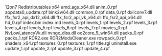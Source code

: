 12on7
Redistributables
x64
amd_ags_x64.dll
anim_0.rpf
appdata0_update.rpf
bink2w64.dll
common_0.rpf
data_0.rpf
dxilconv7.dll
ffx_fsr2_api_dx12_x64.dll
ffx_fsr2_api_vk_x64.dll
ffx_fsr2_api_x64.dll
hd_0.rpf
index.bin
index.md
levels_0.rpf
levels_1.rpf
levels_2.rpf
levels_3.rpf
levels_4.rpf
levels_5.rpf
levels_6.rpf
levels_7.rpf
movies_0.rpf
NvLowLatencyVk.dll
nvngx_dlss.dll
oo2core_5_win64.dll
packs_0.rpf
packs_1.rpf
RDR2.exe
RDR2ModsCleaner.exe
rowpack_0.rpf
shaders_x64.rpf
textures_0.rpf
textures_1.rpf
title.rgl
uninstall.exe
update_1.rpf
update_2.rpf
update_3.rpf
update_4.rpf